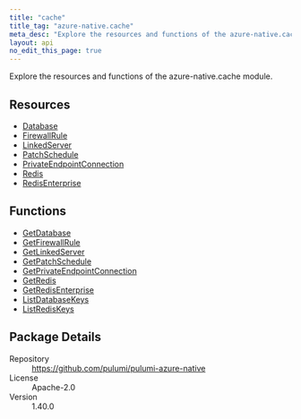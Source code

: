 ```yaml
---
title: "cache"
title_tag: "azure-native.cache"
meta_desc: "Explore the resources and functions of the azure-native.cache module."
layout: api
no_edit_this_page: true
---
```


<!-- WARNING: this file was generated by Pulumi Docs Generator. -->
<!-- Do not edit by hand unless you're certain you know what you are doing! -->

Explore the resources and functions of the azure-native.cache module.

<h2 id="resources">Resources</h2>
<ul class="api">
    <li><a href="database" title="Database"><span class="api-symbol api-symbol--resource"></span>Database</a></li>
    <li><a href="firewallrule" title="FirewallRule"><span class="api-symbol api-symbol--resource"></span>FirewallRule</a></li>
    <li><a href="linkedserver" title="LinkedServer"><span class="api-symbol api-symbol--resource"></span>LinkedServer</a></li>
    <li><a href="patchschedule" title="PatchSchedule"><span class="api-symbol api-symbol--resource"></span>PatchSchedule</a></li>
    <li><a href="privateendpointconnection" title="PrivateEndpointConnection"><span class="api-symbol api-symbol--resource"></span>PrivateEndpointConnection</a></li>
    <li><a href="redis" title="Redis"><span class="api-symbol api-symbol--resource"></span>Redis</a></li>
    <li><a href="redisenterprise" title="RedisEnterprise"><span class="api-symbol api-symbol--resource"></span>RedisEnterprise</a></li>
</ul>

<h2 id="functions">Functions</h2>
<ul class="api">
    <li><a href="getdatabase" title="GetDatabase"><span class="api-symbol api-symbol--function"></span>GetDatabase</a></li>
    <li><a href="getfirewallrule" title="GetFirewallRule"><span class="api-symbol api-symbol--function"></span>GetFirewallRule</a></li>
    <li><a href="getlinkedserver" title="GetLinkedServer"><span class="api-symbol api-symbol--function"></span>GetLinkedServer</a></li>
    <li><a href="getpatchschedule" title="GetPatchSchedule"><span class="api-symbol api-symbol--function"></span>GetPatchSchedule</a></li>
    <li><a href="getprivateendpointconnection" title="GetPrivateEndpointConnection"><span class="api-symbol api-symbol--function"></span>GetPrivateEndpointConnection</a></li>
    <li><a href="getredis" title="GetRedis"><span class="api-symbol api-symbol--function"></span>GetRedis</a></li>
    <li><a href="getredisenterprise" title="GetRedisEnterprise"><span class="api-symbol api-symbol--function"></span>GetRedisEnterprise</a></li>
    <li><a href="listdatabasekeys" title="ListDatabaseKeys"><span class="api-symbol api-symbol--function"></span>ListDatabaseKeys</a></li>
    <li><a href="listrediskeys" title="ListRedisKeys"><span class="api-symbol api-symbol--function"></span>ListRedisKeys</a></li>
</ul>

<h2 id="package-details">Package Details</h2>
<dl class="package-details">
	<dt>Repository</dt>
	<dd><a href="https://github.com/pulumi/pulumi-azure-native">https://github.com/pulumi/pulumi-azure-native</a></dd>
	<dt>License</dt>
	<dd>Apache-2.0</dd>
	<dt>Version</dt>
	<dd>1.40.0</dd>
</dl>

